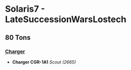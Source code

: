 # Solaris7 - LateSuccessionWarsLostech

## 80 Tons

### [Charger](../../mechs/charger.md)
- **Charger CGR-1A1** *Scout (2665)*
